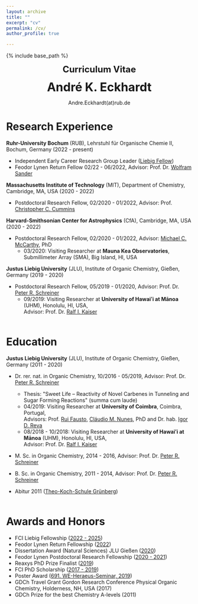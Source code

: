 ```yaml
---
layout: archive
title: ""
excerpt: "cv"
permalink: /cv/
author_profile: true

---
```


{% include base_path %}
<p align="center"> <font size="5"><b>Curriculum Vitae</b></font></p>
<p align="center"> <font size="6"><b>André K. Eckhardt</b></font></p>
<p align="center"> Andre.Eckhardt(at)rub.de</p>

Research Experience
======
<b>Ruhr-University Bochum</b> (RUB), Lehrstuhl für Organische Chemie II, Bochum, Germany (2022 - present)

* Independent Early Career Research Group Leader ([Liebig Fellow](https://www.vci.de/(not-generated)/fonds/stipendien/liebig-stipendium/seiten.jsp))
* Feodor Lynen Return Fellow 02/22 - 06/2022, Advisor: Prof. Dr. [Wolfram Sander](https://www.ruhr-uni-bochum.de/oc2/index.html)

<b>Massachusetts Institute of Technology</b> (MIT), Department of Chemistry, Cambridge, MA, USA (2020 - 2022)

* Postdoctoral Research Fellow, 02/2020 - 01/2022, Advisor: Prof. [Christopher C. Cummins](https://ccclab.mit.edu/)

<b>Harvard-Smithsonian Center for Astrophysics</b> (CfA), Cambridge, MA, USA (2020 - 2022)

* Postdoctoral Research Fellow, 02/2020 - 01/2022, Advisor: [Michael C. McCarthy](https://www.cfa.harvard.edu/amp/mccarthygroup/index.html), PhD
	* 03/2020: Visiting Researcher at <b>Mauna Kea Observatories</b>, Submillimeter Array (SMA), Big Island, HI, USA<br/>
	
<b>Justus Liebig University</b> (JLU), Institute of Organic Chemistry, Gießen, Germany (2019 - 2020)

* Postdoctoral Research Fellow, 05/2019 - 01/2020, Advisor: Prof. Dr. [Peter R. Schreiner](https://www.uni-giessen.de/fbz/fb08/Inst/organische-chemie/agschreiner)
	* 09/2019: Visiting Researcher at <b>University of Hawaiʻi at Mānoa</b> (UHM), Honolulu, HI, USA,<br/>
	Advisor: Prof. Dr. [Ralf I. Kaiser](https://uhmreactiondynamics.org/)<br/><br/>


Education
======
<b>Justus Liebig University</b> (JLU), Institute of Organic Chemistry, Gießen, Germany (2011 - 2020)

* Dr. rer. nat. in Organic Chemistry, 10/2016 - 05/2019, Advisor: Prof. Dr. [Peter R. Schreiner](https://www.uni-giessen.de/fbz/fb08/Inst/organische-chemie/agschreiner)
	* Thesis: "Sweet Life – Reactivity of Novel Carbenes in Tunneling and Sugar Forming Reactions" (summa cum laude)
	* 04/2019: Visiting Researcher at <b>University of Coimbra</b>, Coimbra, Portugal,<br/>
	Advisors: Prof. [Rui Fausto](http://www.qui.uc.pt/%7Erfausto/homepage/), [Cláudio M. Nunes](https://www.uc.pt/uid/tcc/people/Claudio_Nunes), PhD and Dr. hab. [Igor D. Reva](http://www.qui.uc.pt/~reva/)
	* 08/2018 - 10/2018: Visiting Researcher at <b>University of Hawaiʻi at Mānoa</b> (UHM), Honolulu, HI, USA,<br/>
	Advisor: Prof. Dr. [Ralf I. Kaiser](https://uhmreactiondynamics.org/)
* M. Sc. in Organic Chemistry, 2014 - 2016, Advisor: Prof. Dr. [Peter R. Schreiner](https://www.uni-giessen.de/fbz/fb08/Inst/organische-chemie/agschreiner)
* B. Sc. in Organic Chemistry, 2011 - 2014, Advisor: Prof. Dr. [Peter R. Schreiner](https://www.uni-giessen.de/fbz/fb08/Inst/organische-chemie/agschreiner)<br/>

* Abitur 2011 ([Theo-Koch-Schule Grünberg](https://www.theokoch.schule/))<br/><br/>


Awards and Honors
======
* FCI Liebig Fellowship ([2022 - 2025](https://www.vci.de/(not-generated)/fonds/stipendien/liebig-stipendium/seiten.jsp))
* Feodor Lynen Return Fellowship ([2022](https://www.humboldt-foundation.de/en/connect/explore-the-humboldt-network/singleview?tx_rsmavhsolr_solrview%5BpPersonId%5D=1209506&cHash=4dc63f656b61b2c6620402dc58491c1f))
* Dissertation Award (Natural Sciences) JLU Gießen ([2020](https://www.uni-giessen.de/ueber-uns/pressestelle/pm/digitaler-rueckblick-auf-das-ausnahmejahr-2020))
* Feodor Lynen Postdoctoral Research Fellowship ([2020 - 2021](https://www.humboldt-foundation.de/en/connect/explore-the-humboldt-network/singleview?tx_rsmavhsolr_solrview%5BpPersonId%5D=1209506&cHash=4dc63f656b61b2c6620402dc58491c1f))
* Reaxys PhD Prize Finalist ([2019](https://www.elsevier.com/solutions/reaxys/reaxys-phd-prize/2019-finalists))
* FCI PhD Scholarship ([2017 - 2019](https://www.vci.de/fonds/stipendien/kekule-stipendium/seiten.jsp))
* Poster Award ([691. WE-Heraeus-Seminar, 2019](https://www.we-heraeus-stiftung.de/veranstaltungen/seminare/2019/physical-organic-chemistry-recent-developments-in-instrumentation-structure-theory-and-mechanisms/))
* GDCh Travel Grant Gordon Research Conference Physical Organic Chemistry, Holderness, NH, USA (2017)
* GDCh Prize for the best Chemistry A-levels (2011)

